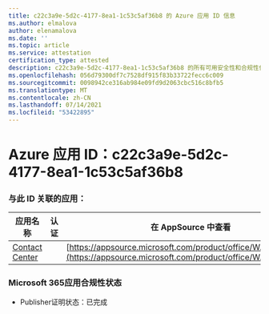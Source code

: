 ```yaml
---
title: c22c3a9e-5d2c-4177-8ea1-1c53c5af36b8 的 Azure 应用 ID 信息
ms.author: elmalova
author: elenamalova
ms.date: ''
ms.topic: article
ms.service: attestation
certification_type: attested
description: c22c3a9e-5d2c-4177-8ea1-1c53c5af36b8 的所有可用安全性和合规性信息。
ms.openlocfilehash: 056d79300df7c7528df915f83b33722fecc6c009
ms.sourcegitcommit: 0098942ce316ab984e09fd9d2063cbc516c8bfb5
ms.translationtype: MT
ms.contentlocale: zh-CN
ms.lasthandoff: 07/14/2021
ms.locfileid: "53422895"
---
```

# <a name="azure-app-id-c22c3a9e-5d2c-4177-8ea1-1c53c5af36b8"></a>Azure 应用 ID：c22c3a9e-5d2c-4177-8ea1-1c53c5af36b8


### <a name="apps-associated-with-this-id"></a>与此 ID 关联的应用：
| **应用名称** | **认证** | **在 AppSource 中查看** |
|-|-|-|
| [Contact Center](https://docs.microsoft.com/en-us/microsoft-365-app-certification/forward/WA200001428) |  | [https://appsource.microsoft.com/product/office/WA200001428](https://appsource.microsoft.com/product/office/WA200001428) |

### <a name="microsoft-365-app-compliance-status"></a>Microsoft 365应用合规性状态
- Publisher证明状态：已完成
